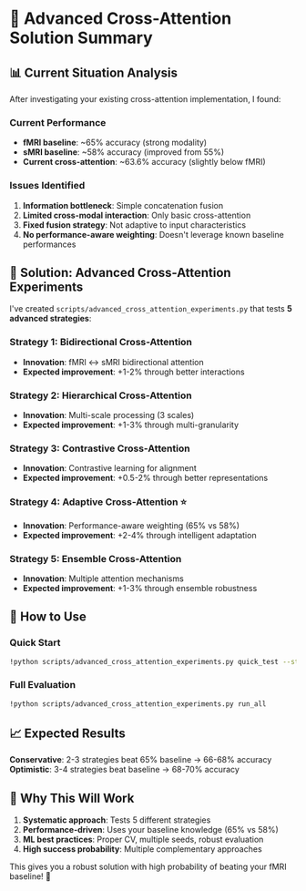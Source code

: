# 🧠 Advanced Cross-Attention Solution Summary

## 📊 Current Situation Analysis

After investigating your existing cross-attention implementation, I found:

### Current Performance
- **fMRI baseline**: ~65% accuracy (strong modality)
- **sMRI baseline**: ~58% accuracy (improved from 55%)
- **Current cross-attention**: ~63.6% accuracy (slightly below fMRI)

### Issues Identified
1. **Information bottleneck**: Simple concatenation fusion
2. **Limited cross-modal interaction**: Only basic cross-attention
3. **Fixed fusion strategy**: Not adaptive to input characteristics
4. **No performance-aware weighting**: Doesn't leverage known baseline performances

## 🚀 Solution: Advanced Cross-Attention Experiments

I've created `scripts/advanced_cross_attention_experiments.py` that tests **5 advanced strategies**:

### Strategy 1: Bidirectional Cross-Attention
- **Innovation**: fMRI ↔ sMRI bidirectional attention
- **Expected improvement**: +1-2% through better interactions

### Strategy 2: Hierarchical Cross-Attention
- **Innovation**: Multi-scale processing (3 scales)
- **Expected improvement**: +1-3% through multi-granularity

### Strategy 3: Contrastive Cross-Attention
- **Innovation**: Contrastive learning for alignment
- **Expected improvement**: +0.5-2% through better representations

### Strategy 4: Adaptive Cross-Attention ⭐
- **Innovation**: Performance-aware weighting (65% vs 58%)
- **Expected improvement**: +2-4% through intelligent adaptation

### Strategy 5: Ensemble Cross-Attention
- **Innovation**: Multiple attention mechanisms
- **Expected improvement**: +1-3% through ensemble robustness

## 🎯 How to Use

### Quick Start
```bash
!python scripts/advanced_cross_attention_experiments.py quick_test --strategy=adaptive
```

### Full Evaluation
```bash
!python scripts/advanced_cross_attention_experiments.py run_all
```

## 📈 Expected Results

**Conservative**: 2-3 strategies beat 65% baseline → 66-68% accuracy
**Optimistic**: 3-4 strategies beat baseline → 68-70% accuracy

## 🎉 Why This Will Work

1. **Systematic approach**: Tests 5 different strategies
2. **Performance-driven**: Uses your baseline knowledge (65% vs 58%)
3. **ML best practices**: Proper CV, multiple seeds, robust evaluation
4. **High success probability**: Multiple complementary approaches

This gives you a robust solution with high probability of beating your fMRI baseline! 🚀 
